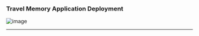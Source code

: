### Travel Memory Application Deployment 

![image](https://github.com/user-attachments/assets/13a2f853-2c0e-4ea5-98c7-36d3cdbce987)

---

